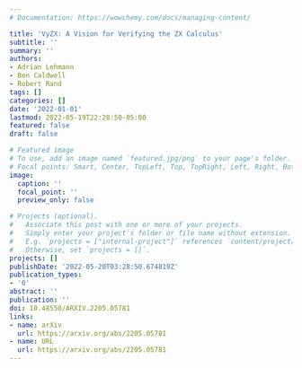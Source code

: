 ```yaml
---
# Documentation: https://wowchemy.com/docs/managing-content/

title: 'VyZX: A Vision for Verifying the ZX Calculus'
subtitle: ''
summary: ''
authors:
- Adrian Lehmann
- Ben Caldwell
- Robert Rand
tags: []
categories: []
date: '2022-01-01'
lastmod: 2022-05-19T22:28:50-05:00
featured: false
draft: false

# Featured image
# To use, add an image named `featured.jpg/png` to your page's folder.
# Focal points: Smart, Center, TopLeft, Top, TopRight, Left, Right, BottomLeft, Bottom, BottomRight.
image:
  caption: ''
  focal_point: ''
  preview_only: false

# Projects (optional).
#   Associate this post with one or more of your projects.
#   Simply enter your project's folder or file name without extension.
#   E.g. `projects = ["internal-project"]` references `content/project/deep-learning/index.md`.
#   Otherwise, set `projects = []`.
projects: []
publishDate: '2022-05-20T03:28:50.674819Z'
publication_types:
- '0'
abstract: ''
publication: ''
doi: 10.48550/ARXIV.2205.05781
links:
- name: arXiv
  url: https://arxiv.org/abs/2205.05781
- name: URL
  url: https://arxiv.org/abs/2205.05781
---
```

